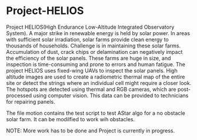 # Project-HELIOS
Project HELIOS(High Endurance
Low-Altitude Integrated Observatory System). A major strike in renewable energy is held by
solar power. In areas with sufficient solar irradiation, solar farms provide clean energy to
thousands of households. Challenge is in maintaining these solar farms. Accumulation of dust,
crack chips or delamination can negatively impact the efficiency of the solar panels. These farms
are huge in size, and inspection is time-consuming and prone to errors and human fatigue. The
project HELIOS uses fixed-wing UAVs to inspect the solar panels. High altitude images are used
to create a radiometric thermal map of the entire site or detect the strings where an individual cell
might require a closer look. The hotspots are detected using thermal and RGB cameras, which
are post-processed using computer vision. This data can be provided to technicians for repairing
panels.


The file motion contains the test script to test AStar algo for a no obstacle solar farm. It can be modilfied to work wih obstacles.


NOTE: More work has to be done and Project is currently in progress.
